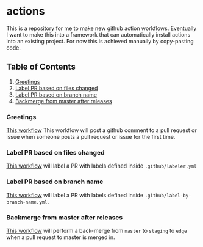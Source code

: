 # actions

This is a repository for me to make new github action workflows. Eventually
I want to make this into a framework that can automatically install actions
into an existing project. For now this is achieved manually by copy-pasting code.

## Table of Contents

1. [Greetings](#greetings)
2. [Label PR based on files changed](#label-PR-based-on-files-changed)
3. [Label PR based on branch name](#label-PR-based-on-branch-name)
4. [Backmerge from master after releases](#backmerge-from-master-after-releases)

### Greetings
[This workflow](https://github.com/codenameyau/actions/blob/master/.github/workflows/greetings.yml)
This workflow will post a github comment to a pull request or issue
when someone posts a pull request or issue for the first time.

### Label PR based on files changed

[This workflow](https://github.com/codenameyau/actions/blob/master/.github/workflows/label-pr-by-files-changed.yml)
will label a PR with labels defined inside `.github/labeler.yml`

### Label PR based on branch name

[This workflow](https://github.com/codenameyau/actions/blob/master/.github/workflows/label-pr-by-branch-name.yml)
will label a PR with labels defined inside `.github/label-by-branch-name.yml`.

### Backmerge from master after releases

[This workflow](https://github.com/codenameyau/actions/blob/master/.github/workflows/post-release.yml)
will perform a back-merge from `master` to `staging` to `edge`
when a pull request to master is merged in.
